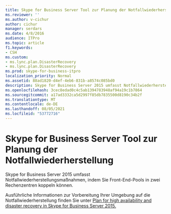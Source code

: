 ```yaml
---
title: Skype for Business Server Tool zur Planung der Notfallwiederherstellung
ms.reviewer: ''
ms.author: v-cichur
author: cichur
manager: serdars
ms.date: 4/8/2016
audience: ITPro
ms.topic: article
f1.keywords:
- CSH
ms.custom:
- ms.lync.plan.DisasterRecovery
- ms.lync.plan.DisasterRecovery
ms.prod: skype-for-business-itpro
localization_priority: Normal
ms.assetid: 88ad1820-d4ef-4eb6-831b-a8574c085bd0
description: Skype for Business Server 2015 umfasst Notfallwiederherstellungsmaßnahmen, indem Sie Front-End-Pools in zwei Rechenzentren koppeln können.
ms.openlocfilehash: 3cec8edad0c4c5ab1394783948af94a19c1b7864
ms.sourcegitcommit: a17ad3332ca5d2997f85db7835500d8190c34b2f
ms.translationtype: MT
ms.contentlocale: de-DE
ms.lasthandoff: 08/05/2021
ms.locfileid: "53772716"
---
```

# <a name="skype-for-business-server-disaster-recovery-planning-tool"></a>Skype for Business Server Tool zur Planung der Notfallwiederherstellung
 
Skype for Business Server 2015 umfasst Notfallwiederherstellungsmaßnahmen, indem Sie Front-End-Pools in zwei Rechenzentren koppeln können.
  
Ausführliche Informationen zur Vorbereitung Ihrer Umgebung auf die Notfallwiederherstellung finden Sie unter [Plan for high availability and disaster recovery in Skype for Business Server 2015.](../../plan-your-deployment/high-availability-and-disaster-recovery/high-availability-and-disaster-recovery.md)
  

